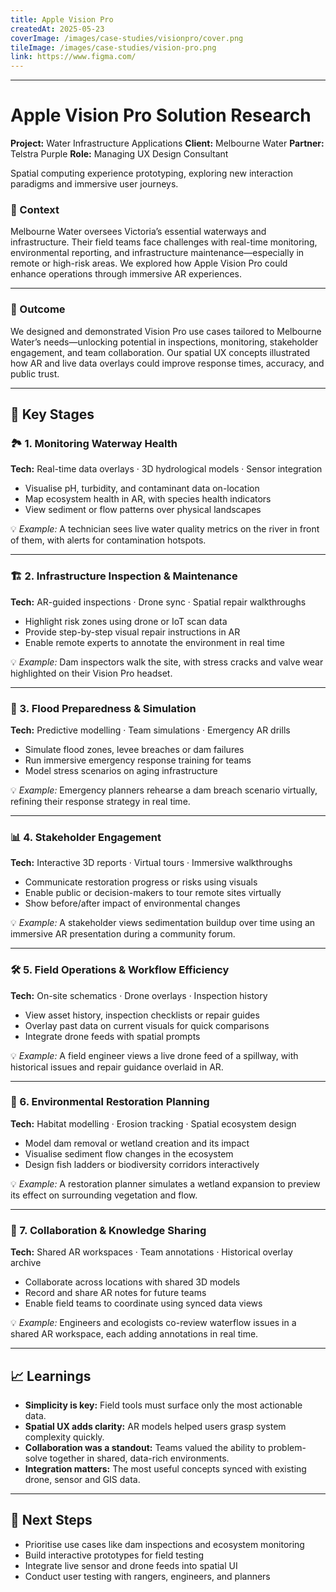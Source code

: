 ```yaml
---
title: Apple Vision Pro
createdAt: 2025-05-23
coverImage: /images/case-studies/visionpro/cover.png
tileImage: /images/case-studies/vision-pro.png
link: https://www.figma.com/
---
```


---

# Apple Vision Pro Solution Research  

**Project:** Water Infrastructure Applications
**Client:** Melbourne Water
**Partner:** Telstra Purple
**Role:** Managing UX Design Consultant

Spatial computing experience prototyping, exploring new interaction paradigms and immersive user journeys.

### 🧭 Context

Melbourne Water oversees Victoria’s essential waterways and infrastructure. Their field teams face challenges with real-time monitoring, environmental reporting, and infrastructure maintenance—especially in remote or high-risk areas. We explored how Apple Vision Pro could enhance operations through immersive AR experiences.

---

### 🏁 Outcome

We designed and demonstrated Vision Pro use cases tailored to Melbourne Water’s needs—unlocking potential in inspections, monitoring, stakeholder engagement, and team collaboration. Our spatial UX concepts illustrated how AR and live data overlays could improve response times, accuracy, and public trust.

---

## 🔧 Key Stages

### 🏞️ 1. Monitoring Waterway Health  
**Tech:** Real-time data overlays · 3D hydrological models · Sensor integration  

- Visualise pH, turbidity, and contaminant data on-location  
- Map ecosystem health in AR, with species health indicators  
- View sediment or flow patterns over physical landscapes  

💡 *Example:* A technician sees live water quality metrics on the river in front of them, with alerts for contamination hotspots.

---

### 🏗️ 2. Infrastructure Inspection & Maintenance  
**Tech:** AR-guided inspections · Drone sync · Spatial repair walkthroughs  

- Highlight risk zones using drone or IoT scan data  
- Provide step-by-step visual repair instructions in AR  
- Enable remote experts to annotate the environment in real time  

💡 *Example:* Dam inspectors walk the site, with stress cracks and valve wear highlighted on their Vision Pro headset.

---

### 🌊 3. Flood Preparedness & Simulation  
**Tech:** Predictive modelling · Team simulations · Emergency AR drills  

- Simulate flood zones, levee breaches or dam failures  
- Run immersive emergency response training for teams  
- Model stress scenarios on aging infrastructure  

💡 *Example:* Emergency planners rehearse a dam breach scenario virtually, refining their response strategy in real time.

---

### 📊 4. Stakeholder Engagement  
**Tech:** Interactive 3D reports · Virtual tours · Immersive walkthroughs  

- Communicate restoration progress or risks using visuals  
- Enable public or decision-makers to tour remote sites virtually  
- Show before/after impact of environmental changes  

💡 *Example:* A stakeholder views sedimentation buildup over time using an immersive AR presentation during a community forum.

---

### 🛠️ 5. Field Operations & Workflow Efficiency  
**Tech:** On-site schematics · Drone overlays · Inspection history  

- View asset history, inspection checklists or repair guides  
- Overlay past data on current visuals for quick comparisons  
- Integrate drone feeds with spatial prompts  

💡 *Example:* A field engineer views a live drone feed of a spillway, with historical issues and repair guidance overlaid in AR.

---

### 🌱 6. Environmental Restoration Planning  
**Tech:** Habitat modelling · Erosion tracking · Spatial ecosystem design  

- Model dam removal or wetland creation and its impact  
- Visualise sediment flow changes in the ecosystem  
- Design fish ladders or biodiversity corridors interactively  

💡 *Example:* A restoration planner simulates a wetland expansion to preview its effect on surrounding vegetation and flow.

---

### 🤝 7. Collaboration & Knowledge Sharing  
**Tech:** Shared AR workspaces · Team annotations · Historical overlay archive  

- Collaborate across locations with shared 3D models  
- Record and share AR notes for future teams  
- Enable field teams to coordinate using synced data views  

💡 *Example:* Engineers and ecologists co-review waterflow issues in a shared AR workspace, each adding annotations in real time.

---

## 📈 Learnings

- **Simplicity is key:** Field tools must surface only the most actionable data.  
- **Spatial UX adds clarity:** AR models helped users grasp system complexity quickly.  
- **Collaboration was a standout:** Teams valued the ability to problem-solve together in shared, data-rich environments.  
- **Integration matters:** The most useful concepts synced with existing drone, sensor and GIS data.

---

## 🚀 Next Steps

- Prioritise use cases like dam inspections and ecosystem monitoring  
- Build interactive prototypes for field testing  
- Integrate live sensor and drone feeds into spatial UI  
- Conduct user testing with rangers, engineers, and planners
